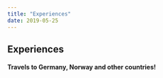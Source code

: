 ```yaml
---
title: "Experiences"
date: 2019-05-25
---
```


## Experiences

#### Travels to Germany, Norway and other countries!

